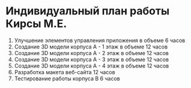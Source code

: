# Индивидуальный план работы Кирсы М.Е.

1. Улучшение элементов управления приложения  в объеме 6 часов
2. Создание 3D модели корпуса А - 1 этаж  в объеме 12 часов
2. Создание 3D модели корпуса А - 2 этаж  в объеме 12 часов
2. Создание 3D модели корпуса А - 3 этаж в объеме 12 часов
2. Создание 3D модели корпуса А - 4 этаж в объеме 12 часов
2. Разработка макета веб-сайта 12 часов
2. Тестирование работы корпуса В 6 часов
